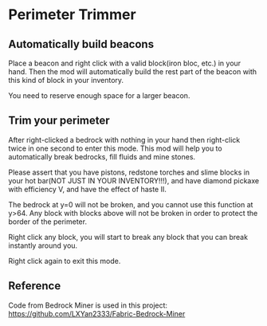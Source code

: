 # Perimeter Trimmer

## Automatically build beacons

Place a beacon and right click with a valid block(iron bloc, etc.) in your hand. Then the mod will automatically build the rest part of the beacon with this kind of block in your inventory.

You need to reserve enough space for a larger beacon.

## Trim your perimeter

After right-clicked a bedrock with nothing in your hand then right-click twice in one second to enter this mode. This mod will help you to automatically break bedrocks, fill fluids and mine stones.

Please assert that you have pistons, redstone torches and slime blocks in your hot bar(NOT JUST IN YOUR INVENTORY!!!), and have diamond pickaxe with efficiency V, and have the effect of haste II.

The bedrock at y=0 will not be broken, and you cannot use this function at y>64. Any block with blocks above will not be broken in order to protect the border of the perimeter.

Right click any block, you will start to break any block that you can break instantly around you.

Right click again to exit this mode.

## Reference

Code from Bedrock Miner is used in this project:
https://github.com/LXYan2333/Fabric-Bedrock-Miner
